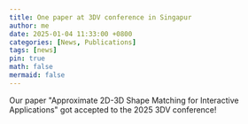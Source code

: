 ```yaml
---
title: One paper at 3DV conference in Singapur
author: me
date: 2025-01-04 11:33:00 +0800
categories: [News, Publications]
tags: [news]
pin: true
math: false
mermaid: false
---
```


Our paper "Approximate 2D-3D Shape Matching for Interactive Applications" got accepted to the 2025 3DV conference!
